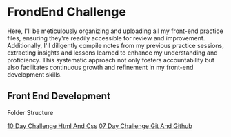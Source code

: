 
# FrondEnd Challenge

Here, I'll be meticulously organizing and uploading all my front-end practice files, ensuring they're readily accessible for review and improvement. Additionally, I'll diligently compile notes from my previous practice sessions, extracting insights and lessons learned to enhance my understanding and proficiency. This systematic approach not only fosters accountability but also facilitates continuous growth and refinement in my front-end development skills.


## Front End Development

Folder Structure

[10 Day Challenge Html And Css](10_Days_HTML_CSS_Challenge/)
[07 Day Challenge Git And Github](07_days_git_github/)